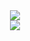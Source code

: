 <div align="center">
<a href="https://discord.com/users/359755774873960450" >
  <img src="https://lanyard-profile-readme.vercel.app/api/359755774873960450?bg=#000000&theme=light&idleMessage=Definitely%20Coding%20Something..."  />
</a><br>
 <a href="https://github.com/enhanceddev" >
  <img src="https://github-readme-stats.vercel.app/api?username=enhanceddev&theme=github_dark"  />
</a>
</div>


